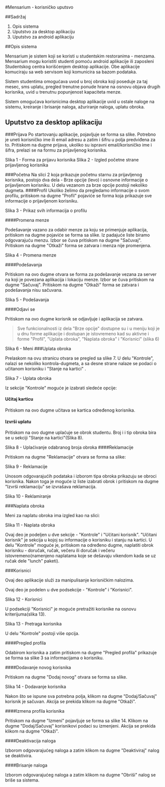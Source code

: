 #Mensarium - korisničko uputsvo

##Sadržaj

 1. Opis sistema
 2. Uputstvo za desktop aplikaciju
 3. Uputstvo za android aplikaciju
 
##Opis sistema

Mensarium je sistem koji se koristi u studentskim restoranima - menzama. Mensarium mogu koristiti studenti pomoću android aplikacije ili zaposleni Studentskog centra korišćenjem desktop aplikacije. Obe aplikacije komuciraju sa web servisom koji komunicira sa bazom podataka. 

Sistem studentima omogućava uvod u broj obroka koji poseduje za taj mesec, sms uplatu, pregled trenutne ponude hrane na osnovu objava drugih korisnika, uvid u trenutnu popunjenost kapaciteta menze.

Sistem omogućava korisnicima desktop aplikacije uvid u ostale naloge na sistemu, kreiranje i brisanje naloga, ažuriranje naloga, uplatu obroka.

## Uputstvo za desktop aplikaciju

###Prijava
Po startovanju aplikacije, pojavljuje se forma sa slike. Potrebno je uneti korisničko ime ili email adresu a zatim i šifru u polja predviđena za to. Pritiskom na dugme prijava, ukoliko su ispravni email/korisničko ime i šifra, prelazi se na formu za prijavljenog korisnika.


Slika 1 - Forma za prijavu korisnika
Slika 2 - Izgled početne strane prijavljenog korisnika


###Početna
Na slici 2 koja prikazuje početnu starnu za prijavljenog korisnika, postojo dva dela - Brze opcije (levo) i osnovne informacije o prijavljenom korisniku.
U delu vezanom za brze opcije postoji nekoliko dugmeta.
####Profil
Ukoliko želimo da pregledamo informacije o svom profilu, pritiskom na dugme "Profil" pojaviće se forma koja prikazuje sve informacije o prijavljenom korisniku.

Slika 3 - Prikaz svih informacija o profilu

####Promena menze

Podešavanje vazano za odabir menze za koju se primenjuje aplikacija, pritiskom na dugme pojaviće se forma sa slike. Iz padajuće liste biramo odgovarajuću menzu. Izbor se čuva pritiskom na dugme "Sačuvaj". Pritiskom na dugme "Otkaži" forma se zatvara i menza nije promenjena.

Slika 4 - Promena menze

####Podešavanja

Pritiskom na ovo dugme otvara se forma za podešavanje vezana za server na koji je povezana aplikacija i lokaciju menze. Izbor se čuva pritiskom na dugme "Sačuvaj". Pritiskom na dugme "Otkaži" forma se zatvara i podešavanja nisu sačuvana.

Slika 5 - Podešavanja

####Odjavi se

Pritiskom na ovo dugme korisnik se odjavljuje i aplikacija se zatvara.

> Sve funkcionalnosti iz dela "Brze opcije" dostupne su i u meniju koji je u dnu forme aplikacije i dostupan je istovremeno kad su aktivne i forme "Profil", "Uplata obroka", "Naplata obroka" i "Korisnici" (slika 6)


Slika 6 - Meni
 ###Uplata obroka

Prelaskom na ovu stranicu otvara se pregled sa slike 7. 
U delu "Kontrole", nalazi se nekoliko kontrola-dugmeta, a sa desne strane nalaze se podaci o učitanom korisniku i "Stanje na kartici" .

Slika 7 - Uplata obroka

Iz sekcije "Kontrole" moguće je izabrati sledeće opcije:

#### Učitaj karticu

Pritiskom na ovo dugme učitava se kartica određenog korisnika.

####  Izvrši uplatu

Pritiskom na ovo dugme uplaćuje se obrok studentu. Broj i i tip obroka bira se u sekciji "Stanje na kartici"(Slika 8).

Slika 8 - Uplaćivanje odabranog broja obroka
####Reklamacije

Pritiskom na dugme "Reklamacije" otvara se forma sa slike:

Slika 9 - Reklamacije

Unosom odgovarajućih podataka i izborom tipa obroka prikazuju se obroci korisnika. Nakon toga je moguće iz liste izabrati obrok i pritiskom na dugme "Izvrši reklamaciju" se izvrašava reklamacija.

Slika 10 - Reklamiranje

###Naplata obroka

Meni za naplatu obroka ima izgled kao na slici:

Slika 11 - Naplata obroka

Ovaj deo je podeljen u dve sekcije - "Kontrole" i "Učitani korisnik". "Učitani korisnik" je sekcija u kojoj su informacije o korisniku i stanju na kartici. U delu "Kontrole" moguće je, pritiskom na određeno dugme, naplatiti obrok korisniku - doručak, ručak, večeru ili doručak i večeru istovremeno(namenjeno naplatama koje se dešavaju vikendom kada se uz ručak dele "lunch" paketi).

###Korisnici

Ovaj deo aplikacije služi za manipulisanje korisničkim nalozima. 

Ovaj deo je podelen u dve podsekcije - "Kontrole" i "Korisnici".

Slika 12 - Korisnici

U podsekciji "Korisnici" je moguće pretražiti korisnike na osnovu kriterijuma(slika 13).

Slika 13 - Pretraga korisnika

U delu "Kontrole" postoji više opcija.

####Pregled profila

Odabirom korisnika a zatim pritiskom na dugme "Pregled profila"  prikazuje se forma sa slike 3 sa informacijama o korisniku.

####Dodavanje novog korisnika

Pritiskom na dugme "Dodaj novog" otvara se forma sa slike.

Slika 14 - Dodavanje korisnika

Nakon što se ispune sva potrebna polja, klikom na dugme "Dodaj/Sačuvaj" korisnik je sačuvan. Akcija se prekida klikom na dugme "Otkaži".

####Izmena profila korisnika

Pritiskom na dugme "Izmeni" pojavljuje se forma sa slike 14. Klikom na dugme "Dodaj/Sačuvaj" korisnikovi podaci su izmenjeni. Akcija se prekida klikom na dugme "Otkaži".

####Deaktivacija naloga

Izborom odgovarajućeg naloga a zatim klikom na dugme "Deaktiviraj" nalog se deaktivira.

####Brisanje naloga

Izborom odgovarajućeg naloga a zatim klikom na dugme "Obriši" nalog se briše sa sistema.